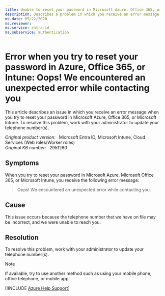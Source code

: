 ```yaml
---
title: Unable to reset your password in Microsoft Azure, Office 365, or Microsoft Intune
description: Describes a problem in which you receive an error message when you try to reset your password in Microsoft Azure, Office 365, or Microsoft Intune. To resolve this problem, work with your administrator to update your telephone number(s).
ms.date: 05/22/2020
ms.reviewer: 
ms.service: entra-id
ms.subservice: authentication
---
```

# Error when you try to reset your password in Azure, Office 365, or Intune: Oops! We encountered an unexpected error while contacting you

This article describes an issue in which you receive an error message when you try to reset your password in Microsoft Azure, Office 365, or Microsoft Intune. To resolve this problem, work with your administrator to update your telephone number(s).

_Original product version:_ &nbsp; Microsoft Entra ID, Microsoft Intune, Cloud Services (Web roles/Worker roles)  
_Original KB number:_ &nbsp; 2951260

## Symptoms

When you try to reset your password in Microsoft Azure, Microsoft Office 365, or Microsoft Intune, you receive the following error message:

> Oops! We encountered an unexpected error while contacting you.

## Cause

This issue occurs because the telephone number that we have on file may be incorrect, and we were unable to reach you.

## Resolution

To resolve this problem, work with your administrator to update your telephone number(s).

> [!NOTE]
> If available, try to use another method such as using your mobile phone, office telephone, or mobile app.

[!INCLUDE [Azure Help Support](../../includes/azure-help-support.md)]
